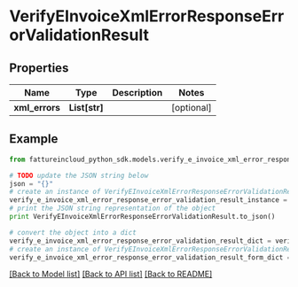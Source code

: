 # VerifyEInvoiceXmlErrorResponseErrorValidationResult


## Properties

Name | Type | Description | Notes
------------ | ------------- | ------------- | -------------
**xml_errors** | **List[str]** |  | [optional] 

## Example

```python
from fattureincloud_python_sdk.models.verify_e_invoice_xml_error_response_error_validation_result import VerifyEInvoiceXmlErrorResponseErrorValidationResult

# TODO update the JSON string below
json = "{}"
# create an instance of VerifyEInvoiceXmlErrorResponseErrorValidationResult from a JSON string
verify_e_invoice_xml_error_response_error_validation_result_instance = VerifyEInvoiceXmlErrorResponseErrorValidationResult.from_json(json)
# print the JSON string representation of the object
print VerifyEInvoiceXmlErrorResponseErrorValidationResult.to_json()

# convert the object into a dict
verify_e_invoice_xml_error_response_error_validation_result_dict = verify_e_invoice_xml_error_response_error_validation_result_instance.to_dict()
# create an instance of VerifyEInvoiceXmlErrorResponseErrorValidationResult from a dict
verify_e_invoice_xml_error_response_error_validation_result_form_dict = verify_e_invoice_xml_error_response_error_validation_result.from_dict(verify_e_invoice_xml_error_response_error_validation_result_dict)
```
[[Back to Model list]](../README.md#documentation-for-models) [[Back to API list]](../README.md#documentation-for-api-endpoints) [[Back to README]](../README.md)


